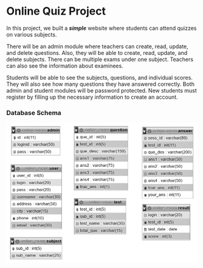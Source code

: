 # Online Quiz Project

In this project, we built a **_simple_** website where students can attend quizzes on various subjects. 

There will be an admin module where teachers can create, read, update, and delete questions. Also, they will be able to create, read, update, and delete subjects. There can be multiple exams under one subject. Teachers can also see the information about examinees.

Students will be able to see the subjects, questions, and individual scores. They will also see how many questions they have answered correctly. 
Both admin and student modules will be password protected. 
New students must register by filling up the necessary information to create an account.

### Database Schema 
![alt text](https://github.com/ShafayetRajit/OnlineQuizProject/blob/main/DatabaseSchema.png) 
